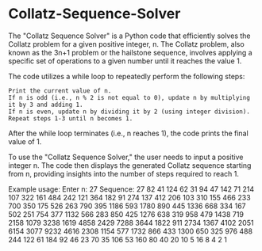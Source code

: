# Collatz-Sequence-Solver

The "Collatz Sequence Solver" is a Python code that efficiently solves the Collatz problem for a given positive integer, n. The Collatz problem, also known as the 3n+1 problem or the hailstone sequence, involves applying a specific set of operations to a given number until it reaches the value 1.

The code utilizes a while loop to repeatedly perform the following steps:

    Print the current value of n.
    If n is odd (i.e., n % 2 is not equal to 0), update n by multiplying it by 3 and adding 1.
    If n is even, update n by dividing it by 2 (using integer division).
    Repeat steps 1-3 until n becomes 1.

After the while loop terminates (i.e., n reaches 1), the code prints the final value of 1.

To use the "Collatz Sequence Solver," the user needs to input a positive integer n. The code then displays the generated Collatz sequence starting from n, providing insights into the number of steps required to reach 1.

Example usage:
Enter n: 27
Sequence: 27 82 41 124 62 31 94 47 142 71 214 107 322 161 484 242 121 364 182 91 274 137 412 206 103 310 155 466 233 700 350 175 526 263 790 395 1186 593 1780 890 445 1336 668 334 167 502 251 754 377 1132 566 283 850 425 1276 638 319 958 479 1438 719 2158 1079 3238 1619 4858 2429 7288 3644 1822 911 2734 1367 4102 2051 6154 3077 9232 4616 2308 1154 577 1732 866 433 1300 650 325 976 488 244 122 61 184 92 46 23 70 35 106 53 160 80 40 20 10 5 16 8 4 2 1
